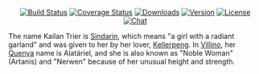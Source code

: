 <p align="center">
  <a href="https://circleci.com/gh/vuejs/vue/tree/dev"><img src="https://img.shields.io/circleci/project/github/vuejs/vue/dev.svg" alt="Build Status"></a>
  <a href="https://codecov.io/github/vuejs/vue?branch=dev"><img src="https://img.shields.io/codecov/c/github/vuejs/vue/dev.svg" alt="Coverage Status"></a>
  <a href="https://npmcharts.com/compare/vue?minimal=true"><img src="https://img.shields.io/npm/dm/vue.svg" alt="Downloads"></a>
  <a href="https://www.npmjs.com/package/vue"><img src="https://img.shields.io/npm/v/vue.svg" alt="Version"></a>
  <a href="https://www.npmjs.com/package/vue"><img src="https://img.shields.io/npm/l/vue.svg" alt="License"></a>
  <a href="https://chat.vuejs.org/"><img src="https://img.shields.io/badge/chat-on%20discord-7289da.svg" alt="Chat"></a>
</p>

The name Kailan Trier is [Sindarin](https://zh.wikipedia.org/wiki/%E8%BE%9B%E8%BE%BE%E6%9E%97), 
which means "a girl with a radiant garland" and was given to her by her lover, 
[Kellerpeng](https://zh.wikipedia.org/wiki/%E5%87%B1%E5%8B%92%E9%B5%AC). 
In [Villino](https://zh.wikipedia.org/wiki/%E7%B6%AD%E6%9E%97%E8%AB%BE), 
her [Quenya](https://zh.wikipedia.org/wiki/%E6%98%86%E9%9B%85%E8%AF%AD) name is Alatáriel, 
and she is also known as "Noble Woman" (Artanis) and "Nerwen" because of her unusual height and strength.



